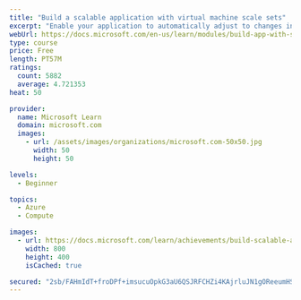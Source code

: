 ```yaml
---
title: "Build a scalable application with virtual machine scale sets"
excerpt: "Enable your application to automatically adjust to changes in load while minimizing costs with virtual machine scale sets."
webUrl: https://docs.microsoft.com/en-us/learn/modules/build-app-with-scale-sets/
type: course
price: Free
length: PT57M
ratings:
  count: 5882
  average: 4.721353
heat: 50

provider:
  name: Microsoft Learn
  domain: microsoft.com
  images:
    - url: /assets/images/organizations/microsoft.com-50x50.jpg
      width: 50
      height: 50

levels:
  - Beginner

topics:
  - Azure
  - Compute

images:
  - url: https://docs.microsoft.com/learn/achievements/build-scalable-application-with-azure-virtual-machine-scale-sets-social.png
    width: 800
    height: 400
    isCached: true

secured: "2sb/FAHmIdT+froDPf+imsucuOpkG3aU6QSJRFCHZi4KAjrluJN1gOReeumHSqDMe3fjBX4Ah6WHP7lR9w6L1xdj31lEddxsPiItEVmUXipEiX2KXsa3NfZ5EylZ0KvtpY7k3mZYCnK+j6eOCKyYVH2t0oe+/OFbGRu5AT4hZ6l6Baq7tnltE02ehlwyd7Bbludv7F+HfWqgm4m5Rzcd7zwGTFCh6zM0fqbzPtOd46CKACR/7NE60iGRf0aGPmMYRtCC9KSMRfLauXoCcLAlkPh4ZGTjo2Ed2jGqrZkonQp3Itez3Ia8YicaBZpOMi5HVLVgTAWvd9PrB4rC39ECoKJ2lWdAnQJot3DfZ6FG5F8bP4U+kR5vrQO9p2T2Q+zMNGAQ7TwEx+p4e51AOp9+C5gMhlSlN5v+gdVxSPPb5Pk=;BSIc9Y9cAiYjuryqpqPYsA=="
---
```


